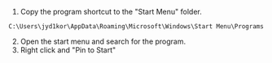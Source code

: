 1. Copy the program shortcut to the "Start Menu" folder.

```
C:\Users\jyd1kor\AppData\Roaming\Microsoft\Windows\Start Menu\Programs
```

2. Open the start menu and search for the program.
3. Right click and "Pin to Start"